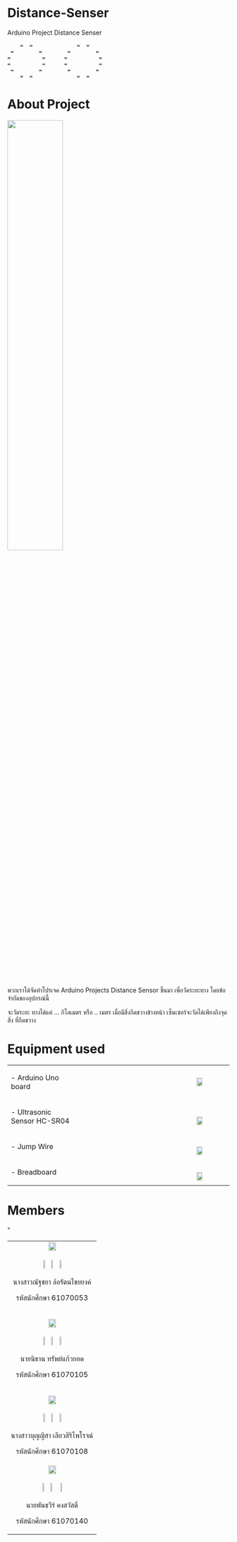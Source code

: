 # Distance-Senser

Arduino Project Distance Senser
                                                                        

        =  =              =  =
     =        =        =        =
    =          =      =          =
    =          =      =          =
     =        =        =        =
        =  =              =  = 
        
# About Project

<img src="https://surtrtech.files.wordpress.com/2018/01/09782-3.png" width="50%">

พวกเราได้จัดทำโปรเจค Arduino Projects Distance Sensor ขึ้นมา เพื่อวัดระยะทาง โดยข้อจำกัดของอุปกรณ์นี้

จะวัดระยะ ทางได้แค่ ... กิโลเมตร หรือ .. เมตร เมื่อมีสิ่งกีดขวางข้างหน้า เซ็นเซอร์จะวัดได้เพียงถึงจุดสิ่ง ที่กีดขวาง

                                                                        
# Equipment used

<table align="center" width="80%"><tr>
					<td width="30%">
									<p>
										- Arduino Uno board
									</p></td>
					<td width="50%">
									<img src="https://www.img.live/images/2019/04/29/board.jpg" width="20%" align="right">
					</td>
				</tr>
				<tr><td width="30%">
          <p>
										- Ultrasonic Sensor HC-SR04
									</p>
				</td>
				<td width="70%">
							<br><img src="https://www.img.in.th/images/57478795e1e0d3f9c8530c5b91a75090.jpg" width="20%" align="right">
				</td></tr>
								<tr><td width="30%">
									<p>
										- Jump Wire
									</p>
				</td>
				<td width="70%">
							<br><img src="https://www.img.in.th/images/23f3b9ddb9a49efa4cb44d76c8bb23a2.jpg" width="20%" align="right">
				</td></tr>
								<tr><td width="30%">
									<p>
										- Breadboard
									</p>
				</td>
				<td width="70%">
							<br><img src="https://www.img.in.th/images/4131b06a0bf98e3fef81dcc077550262.png" width="20%" align="right"> 
				</td></tr>
			</table>
			
# Members

<table width="80%" border="0">
  <tr>
    <td align="center"><img src="https://www.img.live/images/2019/04/29/natchaya.jpg" width="30%"><br><br> 
	    <a href="https://facebook.com/IngIngNatchaya" target="_blank"><img src="https://www.img.live/images/2019/04/29/fb.png" width="3%" target="_blank"></a>&nbsp;&nbsp;
											<a href="https://github.com/61070053" target="_blank"><img src="https://www.img.live/images/2019/04/29/github.png" width="3%" ></a>&nbsp;&nbsp;
											<a href="https://www.instagram.com/ing______natchaya/" target="_blank"><img src="https://www.img.live/images/2019/04/29/ig.png" width="3%"></a>
	    </p>
    <p>
										นางสาวณัฐชยา ล้อรัตนไชยยงค์
									</p>
									<p>
									         รหัสนักศึกษา 61070053
									</p></td>
  </tr>
  <tr>
    <td align="center"><p><img src="https://www.img.live/images/2019/04/29/nithan.jpg" width="30%"><br><br>
	    <a href="https://facebook.com/gamenithan" target="_blank"><img src="https://www.img.live/images/2019/04/29/fb.png" width="3%" target="_blank"></a>&nbsp;&nbsp;
											<a href="https://github.com/gamenithan" target="_blank"><img src="https://www.img.live/images/2019/04/29/github.png" width="3%" ></a>&nbsp;&nbsp;
											<a href="https://www.instagram.com/game_nithan/" target="_blank"><img src="https://www.img.live/images/2019/04/29/ig.png" width="3%"></a>
      </p>
      <p>นายนิธาน ทรัพย์แก้วยอด
  </p>
      </p>
      <p>
	           รหัสนักศึกษา 61070105
	  </p></td>
  </tr>
  <tr>"
    <td align="center"><p><img src="https://www.img.live/images/2019/04/29/boonyisa.jpg" width="30%"><br><br>
	    <a href="https://facebook.com/mangpor.9ii" target="_blank"><img src="https://www.img.live/images/2019/04/29/fb.png" width="3%" target="_blank"></a>&nbsp;&nbsp;
											<a href="https://github.com/everestes" target="_blank"><img src="https://www.img.live/images/2019/04/29/github.png" width="3%" ></a>&nbsp;&nbsp;
											<a href="https://www.instagram.com/__mangporr/" target="_blank"><img src="https://www.img.live/images/2019/04/29/ig.png" width="3%"></a>
      </p>
      <p>นางสาวบุญญิสา เลียวสิริไพโรจน์
  </p>
      </p>
      <p>
	           รหัสนักศึกษา 61070108
</p></td>
  </tr>
  <tr>
    <td align="center"><img src="https://www.img.live/images/2019/04/29/phantawee.jpg" width="30%"><br><br>
	    <a href="https://facebook.com/BalloonQuestionMark" target="_blank"><img src="https://www.img.live/images/2019/04/29/fb.png" width="3%"></a>&nbsp;&nbsp;
											<a href="https://github.com/61070140" target="_blank"><img src="https://www.img.live/images/2019/04/29/github.png" width="3%"></a> &nbsp;&nbsp;
										<a href="https://www.instagram.com/beaslzlo_____/" target="_blank"><img src="https://www.img.live/images/2019/04/29/ig.png" width="3%"></a>
	    </p>
      <p>
      นายพันธวีร์ คงสวัสดิ์
  </p>
      <p>
	           รหัสนักศึกษา 61070140
</p></td>
  </tr>
</table>
